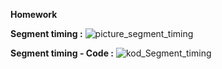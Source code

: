 **Homework**

**Segment timing  :**
![picture_segment_timing](https://user-images.githubusercontent.com/60688750/76663853-ba103680-6582-11ea-8dc0-708a9eea793b.png)


**Segment timing - Code :**
![kod_Segment_timing](https://user-images.githubusercontent.com/60688750/76663850-b7addc80-6582-11ea-9060-0da575f58b0e.png)
